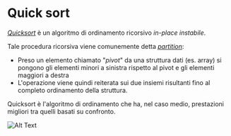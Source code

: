 # Quick sort

*[Quicksort](src/main/java/model/algorithm/QuickSort/QuickSort.java)* è un algoritmo di ordinamento ricorsivo *in-place* *instabile*. 

Tale procedura ricorsiva viene comunemente detta *[partition](https://github.com/FrancescoCalasso/Algorithms-and-Data-Structures-in-Java/blob/c8a01db493deab7d1a64e393ccfadb9726714b0d/src/main/java/model/algorithm/QuickSort/QuickSort.java#L16)*: 
* Preso un elemento chiamato "*pivot*" da una struttura dati (es. array) si pongono gli elementi minori a sinistra rispetto al pivot e gli elementi maggiori a destra 
* L'operazione viene quindi reiterata sui due insiemi risultanti fino al completo ordinamento della struttura.

Quicksort è l'algoritmo di ordinamento che ha, nel caso medio, prestazioni migliori tra quelli basati su confronto.

![Alt Text](https://upload.wikimedia.org/wikipedia/commons/6/6a/Sorting_quicksort_anim.gif)
